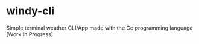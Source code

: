 # windy-cli
Simple terminal weather CLI/App made with the Go programming language [Work In Progress]
